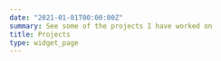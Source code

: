 ```yaml
---
date: "2021-01-01T00:00:00Z"
summary: See some of the projects I have worked on
title: Projects
type: widget_page
---
```

